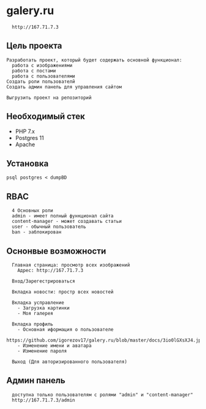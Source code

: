 # galery.ru
```
  http://167.71.7.3
```

## Цель проекта
```
Разработать проект, который будет содержать основной функционал: 
  работа с изображениями
  работа с постами
  работа с пользователями
Создать роли пользователй
Создать админ панель для управления сайтом

Выгрузить проект на репозиторий
```

## Необходимый стек
- PHP 7.x
- Postgres 11
- Apache

## Установка
```
psql postgres < dumpBD
```

## RBAC
```
  4 Основных роли
  admin - имеет полный функционал сайта
  content-manager - может создавать статьи 
  user - обычный пользователь
  ban - заблокирован
```
## Оснонвые возможности
```
  Главная страница: просмотр всех изображений
    Адрес: http://167.71.7.3
  
  Вход/Зарегестрироваться
  
  Вкладка новости: простр всех новостей
  
  Вкладка усправление
    - Загрузка картинки
    - Моя галерея
    
  Вкладка профиль
    - Основная иформация о пользователе
    https://github.com/igorezov17/galery.ru/blob/master/docs/3io0lGXsXJ4.jpg
    - Изменение имени и аватара
    - Изменение пароля
    
  Выход (Для авторизированного пользователя)
```

## Админ панель
```
  доступна только пользователям с ролями "admin" и "content-manager"
  http://167.71.7.3/admin
```
